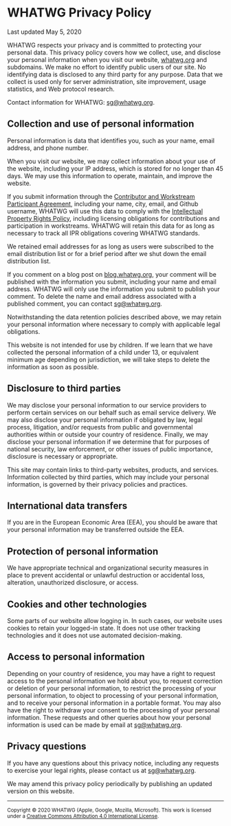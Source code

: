 # WHATWG Privacy Policy

Last updated May 5, 2020

WHATWG respects your privacy and is committed to protecting your personal data. This privacy policy covers how we collect, use, and disclose your personal information when you visit our website, [whatwg.org](https://whatwg.org/) and subdomains. We make no effort to identify public users of our site. No identifying data is disclosed to any third party for any purpose. Data that we collect is used only for server administration, site improvement, usage statistics, and Web protocol research.

Contact information for WHATWG: <sg@whatwg.org>.

## Collection and use of personal information

Personal information is data that identifies you, such as your name, email address, and phone number.

When you visit our website, we may collect information about your use of the website, including your IP address, which is stored for no longer than 45 days. We may use this information to operate, maintain, and improve the website.

If you submit information through the [Contributor and Workstream Participant Agreement](https://participate.whatwg.org/agreement), including your name, city, email, and Github username, WHATWG will use this data to comply with the [Intellectual Property Rights Policy](./IPR%20Policy.md), including licensing obligations for contributions and participation in workstreams. WHATWG will retain this data for as long as necessary to track all IPR obligations covering WHATWG standards.

We retained email addresses for as long as users were subscribed to the email distribution list or for a brief period after we shut down the email distribution list.

If you comment on a blog post on [blog.whatwg.org](https://blog.whatwg.org/), your comment will be published with the information you submit, including your name and email address. WHATWG will only use the information you submit to publish your comment. To delete the name and email address associated with a published comment, you can contact <sg@whatwg.org>.

Notwithstanding the data retention policies described above, we may retain your personal information where necessary to comply with applicable legal obligations.

This website is not intended for use by children. If we learn that we have collected the personal information of a child under 13, or equivalent minimum age depending on jurisdiction, we will take steps to delete the information as soon as possible.

## Disclosure to third parties

We may disclose your personal information to our service providers to perform certain services on our behalf such as email service delivery. We may also disclose your personal information if obligated by law, legal process, litigation, and/or requests from public and governmental authorities within or outside your country of residence. Finally, we may disclose your personal information if we determine that for purposes of national security, law enforcement, or other issues of public importance, disclosure is necessary or appropriate.

This site may contain links to third-party websites, products, and services. Information collected by third parties, which may include your personal information, is governed by their privacy policies and practices.

## International data transfers

If you are in the European Economic Area (EEA), you should be aware that your personal information may be transferred outside the EEA.

## Protection of personal information

We have appropriate technical and organizational security measures in place to prevent accidental or unlawful destruction or accidental loss, alteration, unauthorized disclosure, or access.

## Cookies and other technologies

Some parts of our website allow logging in. In such cases, our website uses cookies to retain your logged-in state. It does not use other tracking technologies and it does not use automated decision-making.

## Access to personal information

Depending on your country of residence, you may have a right to request access to the personal information we hold about you, to request correction or deletion of your personal information, to restrict the processing of your personal information, to object to processing of your personal information, and to receive your personal information in a portable format. You may also have the right to withdraw your consent to the processing of your personal information. These requests and other queries about how your personal information is used can be made by email at <sg@whatwg.org>.

## Privacy questions

If you have any questions about this privacy notice, including any requests to exercise your legal rights, please contact us at <sg@whatwg.org>.

We may amend this privacy policy periodically by publishing an updated version on this website.

<hr>

<footer>

<small>Copyright © 2020 WHATWG (Apple, Google, Mozilla, Microsoft). This work is licensed under a [Creative Commons Attribution 4.0 International License](https://creativecommons.org/licenses/by/4.0/).</small>

</footer>
